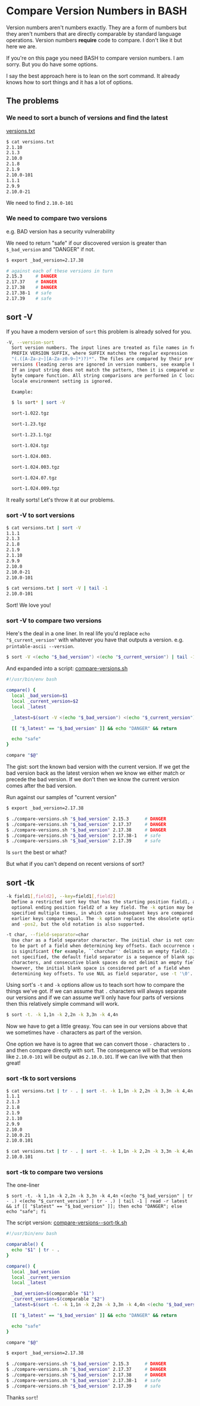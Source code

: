 # Compare Version Numbers in BASH

Version numbers aren't numbers exactly. They are a form of numbers but they aren't numbers that are directly comparable by standard language operations. Version numbers **require** code to compare. I don't like it but here we are.

If you're on this page you need BASH to compare version numbers. I am sorry. But you do have some options.

I say the best approach here is to lean on the sort command. It already knows how to sort things and it has a lot of options.

## The problems

### We need to sort a bunch of versions and find the latest

[versions.txt](./versions.txt)

```bash
$ cat versions.txt
2.1.10
2.1.3
2.10.0
2.1.8
2.1.9
2.10.0-101
1.1.1
2.9.9
2.10.0-21
```

We need to find `2.10.0-101`

### We need to compare two versions

e.g. BAD version has a security vulnerability

We need to return "safe" if our discovered version is greater than `$_bad_version` and "DANGER" if not.

```bash
$ export _bad_version=2.17.38

# against each of these versions in turn
2.15.3     # DANGER
2.17.37    # DANGER
2.17.38    # DANGER
2.17.38-1  # safe
2.17.39    # safe
```

## sort -V

If you have a modern version of `sort` this problem is already solved for you.

```bash
-V, --version-sort
  Sort version numbers. The input lines are treated as file names in form
  PREFIX VERSION SUFFIX, where SUFFIX matches the regular expression
  "(.([A-Za-z~][A-Za-z0-9~]*)?)*". The files are compared by their prefixes and
  versions (leading zeros are ignored in version numbers, see example below).
  If an input string does not match the pattern, then it is compared using the
  byte compare function. All string comparisons are performed in C locale, the
  locale environment setting is ignored.

  Example:

  $ ls sort* | sort -V

  sort-1.022.tgz

  sort-1.23.tgz

  sort-1.23.1.tgz

  sort-1.024.tgz

  sort-1.024.003.

  sort-1.024.003.tgz

  sort-1.024.07.tgz

  sort-1.024.009.tgz
```

It really sorts! Let's throw it at our problems.

### sort -V to sort versions

```bash
$ cat versions.txt | sort -V
1.1.1
2.1.3
2.1.8
2.1.9
2.1.10
2.9.9
2.10.0
2.10.0-21
2.10.0-101
```

```bash
$ cat versions.txt | sort -V | tail -1
2.10.0-101
```

Sort! We love you!

### sort -V to compare two versions

Here's the deal in a one liner. In real life you'd replace `echo "$_current_version"` with whatever you have that outputs a version. e.g. `printable-ascii --version`.

```bash
$ sort -V <(echo "$_bad_version") <(echo "$_current_version") | tail -1 | read -r latest && if [[ "$latest" == "$_bad_version" ]]; then echo "DANGER"; else echo "safe"; fi
```

And expanded into a script: [compare-versions.sh](./compare-versions.sh)

```bash
#!/usr/bin/env bash

compare() {
  local _bad_version=$1
  local _current_version=$2
  local _latest

  _latest=$(sort -V <(echo "$_bad_version") <(echo "$_current_version") | tail -1)

  [[ "$_latest" == "$_bad_version" ]] && echo "DANGER" && return

  echo "safe"
}

compare "$@"
```

The gist: sort the known bad version with the current version. If we get the bad version back as the latest version when we know we either match or precede the bad version. If we don't then we know the current version comes after the bad version.

Run against our samples of "current version"

```bash
$ export _bad_version=2.17.38

$ ./compare-versions.sh "$_bad_version" 2.15.3      # DANGER
$ ./compare-versions.sh "$_bad_version" 2.17.37     # DANGER
$ ./compare-versions.sh "$_bad_version" 2.17.38     # DANGER
$ ./compare-versions.sh "$_bad_version" 2.17.38-1   # safe
$ ./compare-versions.sh "$_bad_version" 2.17.39     # safe
```

Is `sort` the best or what?

But what if you can't depend on recent versions of sort?

## sort -tk

```bash
-k field1[,field2], --key=field1[,field2]
  Define a restricted sort key that has the starting position field1, and
  optional ending position field2 of a key field. The -k option may be
  specified multiple times, in which case subsequent keys are compared when
  earlier keys compare equal. The -k option replaces the obsolete options +pos1
  and -pos2, but the old notation is also supported.

-t char, --field-separator=char
  Use char as a field separator character. The initial char is not considered
  to be part of a field when determining key offsets. Each occurrence of char
  is significant (for example, ``charchar'' delimits an empty field). If -t is
  not specified, the default field separator is a sequence of blank space
  characters, and consecutive blank spaces do not delimit an empty field,
  however, the initial blank space is considered part of a field when
  determining key offsets. To use NUL as field separator, use -t '\0'.
```

Using sort's `-t` and `-k` options allow us to teach sort how to compare the things we've got. If we can assume that `.` characters will always separate our versions and if we can assume we'll only have four parts of versions then this relatively simple command will work.

```bash
$ sort -t. -k 1,1n -k 2,2n -k 3,3n -k 4,4n
```

Now we have to get a little greasy. You can see in our versions above that we sometimes have `-` characters as part of the version.

One option we have is to agree that we can convert those `-` characters to `.` and then compare directly with sort. The consequence will be that versions like `2.10.0-101` will be output as `2.10.0.101`. If we can live with that then great!

### sort -tk to sort versions

```bash
$ cat versions.txt | tr - . | sort -t. -k 1,1n -k 2,2n -k 3,3n -k 4,4n
1.1.1
2.1.3
2.1.8
2.1.9
2.1.10
2.9.9
2.10.0
2.10.0.21
2.10.0.101
```

```bash
$ cat versions.txt | tr - . | sort -t. -k 1,1n -k 2,2n -k 3,3n -k 4,4n | tail -1
2.10.0.101
```

### sort -tk to compare two versions

The one-liner

```
$ sort -t. -k 1,1n -k 2,2n -k 3,3n -k 4,4n <(echo "$_bad_version" | tr - .) <(echo "$_current_version" | tr - .) | tail -1 | read -r latest && if [[ "$latest" == "$_bad_version" ]]; then echo "DANGER"; else echo "safe"; fi
```

The script version: [compare-versions--sort-tk.sh](./compare-versions--sort-tk.sh)

```bash
#!/usr/bin/env bash

comparable() {
  echo "$1" | tr - .
}

compare() {
  local _bad_version
  local _current_version
  local _latest

  _bad_version=$(comparable "$1")
  _current_version=$(comparable "$2")
  _latest=$(sort -t. -k 1,1n -k 2,2n -k 3,3n -k 4,4n <(echo "$_bad_version") <(echo "$_current_version") | tail -1)

  [[ "$_latest" == "$_bad_version" ]] && echo "DANGER" && return

  echo "safe"
}

compare "$@"
```

```bash
$ export _bad_version=2.17.38

$ ./compare-versions.sh "$_bad_version" 2.15.3      # DANGER
$ ./compare-versions.sh "$_bad_version" 2.17.37     # DANGER
$ ./compare-versions.sh "$_bad_version" 2.17.38     # DANGER
$ ./compare-versions.sh "$_bad_version" 2.17.38-1   # safe
$ ./compare-versions.sh "$_bad_version" 2.17.39     # safe
```

Thanks `sort`!

